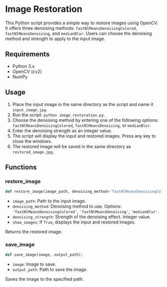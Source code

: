 # Image Restoration

This Python script provides a simple way to restore images using OpenCV. It offers three denoising methods: `fastNlMeansDenoisingColored`, `fastNlMeansDenoising`, and `medianBlur`. Users can choose the denoising method and strength to apply to the input image.

## Requirements

- Python 3.x
- OpenCV (cv2)
- NumPy

## Usage

1. Place the input image in the same directory as the script and name it `input_image.jpg`.
2. Run the script: `python image_restoration.py`.
3. Choose the denoising method by entering one of the following options: `fastNlMeansDenoisingColored`, `fastNlMeansDenoising`, or `medianBlur`.
4. Enter the denoising strength as an integer value.
5. The script will display the input and restored images. Press any key to close the windows.
6. The restored image will be saved in the same directory as `restored_image.jpg`.

## Functions

### restore_image

```python
def restore_image(image_path, denoising_method='fastNlMeansDenoisingColored', denoising_strength=10, show_images=True):
```

- `image_path`: Path to the input image.
- `denoising_method`: Denoising method to use. Options: `'fastNlMeansDenoisingColored'`, `'fastNlMeansDenoising'`, `'medianBlur'`.
- `denoising_strength`: Strength of the denoising effect. Integer value.
- `show_images`: If `True`, displays the input and restored images.

Returns the restored image.

### save_image

```python
def save_image(image, output_path):
```

- `image`: Image to save.
- `output_path`: Path to save the image.

Saves the image to the specified path.